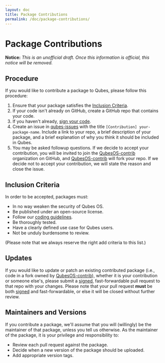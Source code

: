 ```yaml
---
layout: doc
title: Package Contributions
permalink: /doc/package-contributions/
---
```


Package Contributions
=====================

**Notice:** *This is an unofficial draft. Once this information is official, this notice will be removed.*

Procedure
---------
If you would like to contribute a package to Qubes, please follow this procedure:

 1. Ensure that your package satisfies the [Inclusion Criteria].
 2. If your code isn't already on GitHub, create a GitHub repo that contains your code.
 3. If you haven't already, [sign your code][sig].
 4. Create an issue in [qubes-issues] with the title `[Contribution] your-package-name`.
    Include a link to your repo, a brief description of your package, and a brief explanation of why you think it should be included in Qubes.
 5. You may be asked followup questions.
    If we decide to accept your contribution, you will be invited to join the [QubesOS-contrib] organization on GitHub, and [QubesOS-contrib] will fork your repo.
    If we decide not to accept your contribution, we will state the reason and close the issue.

Inclusion Criteria
------------------
In order to be accepted, packages must:

 * In no way weaken the security of Qubes OS.
 * Be published under an open-source license.
 * Follow our [coding guidelines].
 * Be thoroughly tested.
 * Have a clearly defined use case for Qubes users.
 * Not be unduly burdensome to review.

(Please note that we always reserve the right add criteria to this list.)

Updates
-------
If you would like to update or patch an existing contributed package (i.e., code in a fork owned by [QubesOS-contrib]), whether it is your contribution or someone else's, please submit a [signed][sig], fast-forwardable pull request to that repo with your changes.
Please note that your pull request **must** be both [signed][sig] and fast-forwardable, or else it will be closed without further review.

Maintainers and Versions
------------------------
If you contribute a package, we'll assume that you will (willingly) be the maintainer of that package, unless you tell us otherwise.
As the maintainer of the package, it is your privilege and responsibility to:

 * Review each pull request against the package.
 * Decide when a new version of the package should be uploaded.
 * Add appropriate version tags.


[Inclusion Criteria]: #inclusion-criteria
[sig]: /doc/code-signing/
[qubes-issues]: https://github.com/QubesOS/qubes-issues/issues/
[QubesOS-contrib]: https://github.com/QubesOS-contrib
[coding guidelines]: /doc/coding-style/

